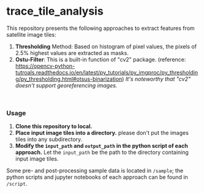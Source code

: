 # trace_tile_analysis

This repository presents the following approaches to extract features from satellite image tiles:
<br>
1. __Thresholding__ Method: Based on histogram of pixel values, the pixels of 2.5% highest values are extracted as masks.
2. __Ostu-Filter__: This is a built-in function of "cv2" package. (reference: https://opencv-python-tutroals.readthedocs.io/en/latest/py_tutorials/py_imgproc/py_thresholding/py_thresholding.html#otsus-binarization) *It's noteworthy that "cv2" doesn't support georeferencing images.*

<br>

### Usage

1. **Clone this repository to local.**
2. **Place input image tiles into a directory.** please don't put the images tiles into any subdirectory.
3. **Modify the `input_path` and `output_path` in the python script of each approach.** Let the `input_path` be the path to the directory containing input image tiles.


Some pre- and post-processing sample data is located in `/sample`; the python scripts and jupyter notebooks of each approach can be found in `/script`.
